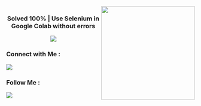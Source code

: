 
<img width="250" align="right" src="https://miro.medium.com/v2/resize:fit:1400/1*qPPJzefFS8_uMzQw61bZfA.gif">

<h3 align="center">
  Solved 100% | 
  Use Selenium in Google Colab without errors
</h3>

<!-- Typing SVG by DenverCoder1 - https://github.com/DenverCoder1/readme-typing-svg -->
<p align="center">
  <a href="https://github.com/DenverCoder1/readme-typing-svg"><img src="https://readme-typing-svg.herokuapp.com/?lines=%20Webscraping%20with%20;%20Selenium%20&font=Fira%20Code&center=true&width=440&height=45&color=ecb306&vCenter=true&size=22"></a>
</p> 
  
### Connect with Me :

<a href="https://www.linkedin.com/in/omarmaher0" target="_blank"><img src="https://img.shields.io/badge/-Omar%20Maher-0077B5?style=for-the-badge&logo=Linkedin&logoColor=white"/></a>

### Follow Me :

<a href="https://www.youtube.com/@brefat" target="_blank"><img src="https://img.shields.io/badge/-Omar%20Maher-0077B5?style=for-the-badge&logo=youtube&logoColor=white"/></a>

